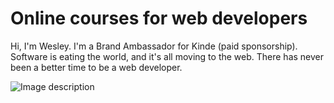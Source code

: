 # Online courses for web developers

Hi, I'm Wesley. I'm a Brand Ambassador for Kinde (paid sponsorship). Software is eating the world, and it's all moving to the web. There has never been a better time to be a web developer.

![Image description](https://res.cloudinary.com/dx6ecncex/image/upload/f_auto,q_90/home_page_image_lwusii.png)
